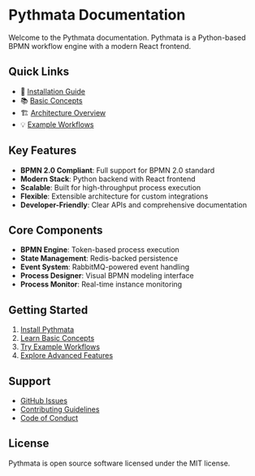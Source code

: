 # Pythmata Documentation

Welcome to the Pythmata documentation. Pythmata is a Python-based BPMN workflow engine with a modern React frontend.

## Quick Links

- 🚀 [Installation Guide](guides/getting-started/installation.md)
- 📚 [Basic Concepts](guides/getting-started/basic-concepts.md)
- 🏗️ [Architecture Overview](architecture/overview.md)
- 💡 [Example Workflows](examples/basic/order-process.md)

## Key Features

- **BPMN 2.0 Compliant**: Full support for BPMN 2.0 standard
- **Modern Stack**: Python backend with React frontend
- **Scalable**: Built for high-throughput process execution
- **Flexible**: Extensible architecture for custom integrations
- **Developer-Friendly**: Clear APIs and comprehensive documentation

## Core Components

- **BPMN Engine**: Token-based process execution
- **State Management**: Redis-backed persistence
- **Event System**: RabbitMQ-powered event handling
- **Process Designer**: Visual BPMN modeling interface
- **Process Monitor**: Real-time instance monitoring

## Getting Started

1. [Install Pythmata](guides/getting-started/installation.md)
2. [Learn Basic Concepts](guides/getting-started/basic-concepts.md)
3. [Try Example Workflows](examples/basic/order-process.md)
4. [Explore Advanced Features](reference/bpmn/index.md)

## Support

- [GitHub Issues](https://github.com/yourusername/pythmata/issues)
- [Contributing Guidelines](https://github.com/yourusername/pythmata/blob/main/CONTRIBUTING.md)
- [Code of Conduct](https://github.com/yourusername/pythmata/blob/main/CODE_OF_CONDUCT.md)

## License

Pythmata is open source software licensed under the MIT license.
